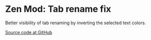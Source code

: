 # Zen Mod: Tab rename fix

Better visibility of tab renaming by inverting the selected text colors.

[Source code at GitHub](https://github.com/psu/zen-mods)
